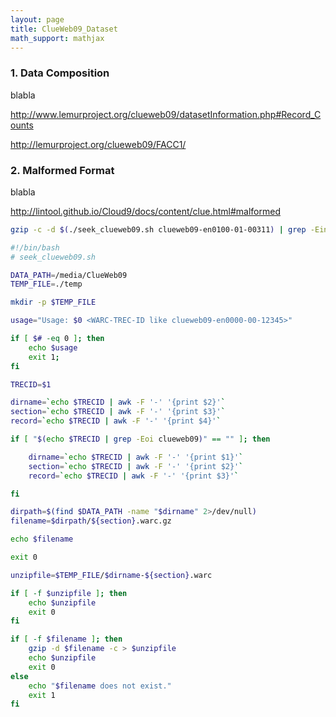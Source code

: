 ```yaml
---
layout: page
title: ClueWeb09_Dataset
math_support: mathjax
---
```



### 1. Data Composition

blabla

http://www.lemurproject.org/clueweb09/datasetInformation.php#Record_Counts

http://lemurproject.org/clueweb09/FACC1/

### 2. Malformed Format

blabla

http://lintool.github.io/Cloud9/docs/content/clue.html#malformed


~~~ sh
gzip -c -d $(./seek_clueweb09.sh clueweb09-en0100-01-00311) | grep -Ein -m1 -A10 -B10 clueweb09-en0100-01-00312
~~~

~~~ sh
#!/bin/bash
# seek_clueweb09.sh

DATA_PATH=/media/ClueWeb09
TEMP_FILE=./temp

mkdir -p $TEMP_FILE

usage="Usage: $0 <WARC-TREC-ID like clueweb09-en0000-00-12345>"

if [ $# -eq 0 ]; then
    echo $usage
    exit 1;
fi

TRECID=$1

dirname=`echo $TRECID | awk -F '-' '{print $2}'`
section=`echo $TRECID | awk -F '-' '{print $3}'`
record=`echo $TRECID | awk -F '-' '{print $4}'`

if [ "$(echo $TRECID | grep -Eoi clueweb09)" == "" ]; then

    dirname=`echo $TRECID | awk -F '-' '{print $1}'`
    section=`echo $TRECID | awk -F '-' '{print $2}'`
    record=`echo $TRECID | awk -F '-' '{print $3}'`

fi

dirpath=$(find $DATA_PATH -name "$dirname" 2>/dev/null)
filename=$dirpath/${section}.warc.gz

echo $filename

exit 0

unzipfile=$TEMP_FILE/$dirname-${section}.warc

if [ -f $unzipfile ]; then
    echo $unzipfile
    exit 0
fi

if [ -f $filename ]; then
    gzip -d $filename -c > $unzipfile
    echo $unzipfile
    exit 0
else
    echo "$filename does not exist."
    exit 1
fi
~~~



